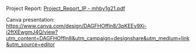Project Report: 
[Project_Report_IP - mhby1g21.pdf](https://github.com/Muhammad-Hazimi-Yusri/COMP3200/files/15328144/final_full_Project_Report_IP.-.mhby1g21.pdf)

Canva presentation: https://www.canva.com/design/DAGFHOffln8/3pKEEy9Xj-i2ftXEwgmJ4Q/view?utm_content=DAGFHOffln8&utm_campaign=designshare&utm_medium=link&utm_source=editor
